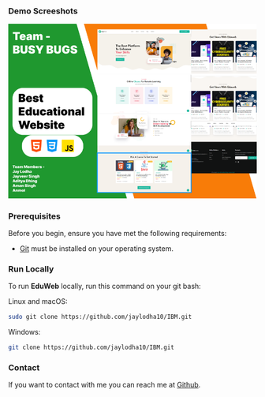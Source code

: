 
### Demo Screeshots

![EduWeb Desktop Demo](./assets/images/desktop.png "Desktop Demo")

### Prerequisites

Before you begin, ensure you have met the following requirements:

* [Git](https://git-scm.com/downloads "Download Git") must be installed on your operating system.

### Run Locally

To run **EduWeb** locally, run this command on your git bash:

Linux and macOS:

```bash
sudo git clone https://github.com/jaylodha10/IBM.git
```

Windows:

```bash
git clone https://github.com/jaylodha10/IBM.git
```

### Contact

If you want to contact with me you can reach me at [Github](https://www.linkedin.com/in/jay-lodha-b36a26290/).

